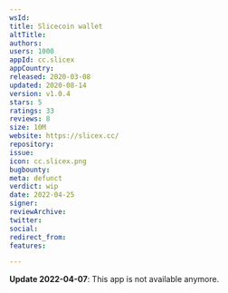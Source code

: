 ```yaml
---
wsId: 
title: Slicecoin wallet
altTitle: 
authors: 
users: 1000
appId: cc.slicex
appCountry: 
released: 2020-03-08
updated: 2020-08-14
version: v1.0.4
stars: 5
ratings: 33
reviews: 8
size: 10M
website: https://slicex.cc/
repository: 
issue: 
icon: cc.slicex.png
bugbounty: 
meta: defunct
verdict: wip
date: 2022-04-25
signer: 
reviewArchive: 
twitter: 
social: 
redirect_from: 
features: 

---
```


**Update 2022-04-07**: This app is not available anymore.

